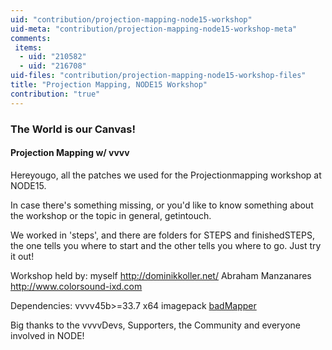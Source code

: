 ```yaml
---
uid: "contribution/projection-mapping-node15-workshop"
uid-meta: "contribution/projection-mapping-node15-workshop-meta"
comments: 
 items: 
  - uid: "210582"
  - uid: "216708"
uid-files: "contribution/projection-mapping-node15-workshop-files"
title: "Projection Mapping, NODE15 Workshop"
contribution: "true"
---
```


###  The World is our Canvas!
####  Projection Mapping w/ vvvv
Hereyougo, all the patches we used for the Projectionmapping workshop at NODE15.

In case there's something missing, or you'd like to know something about the workshop or the topic in general, getintouch.

We worked in 'steps', and there are folders for STEPS and finishedSTEPS, the one tells you where to start and the other tells you where to go. Just try it out!



Workshop held by:
myself http://dominikkoller.net/
Abraham Manzanares http://www.colorsound-ixd.com

Dependencies: 
vvvv45b>=33.7 x64
imagepack
[badMapper](xref:contribution/badmapper)

Big thanks to the vvvvDevs, Supporters, the Community and everyone involved in NODE!